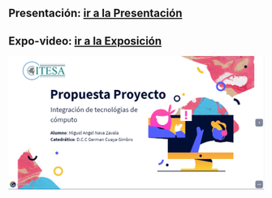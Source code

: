 ## Presentación: [ir a la Presentación](https://view.genial.ly/5f5969b2e4e45a0d97f61f3d/presentation-tabla-comparativa-proveedores-y-servicios-en-la-nube)
## Expo-video: [ir a la Exposición](https://navaxa.github.io/9FB1-Integracion-de-Tecnologias-de-Computo/Unidad%201/Cuadro/video/expo.html) 
![alt text](video/presentacion.PNG)
